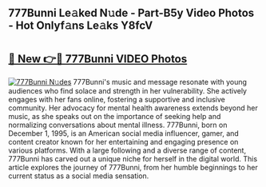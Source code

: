 ## 777Bunni Le𝚊ked N𝚞de - Part-B5y Video Photos - Hot Onlyf𝚊ns Le𝚊ks Y8fcV

# <h2><a href="http://ac34154.deff.icu/?id=777Bunni">🔗 New 👉🔴 777Bunni VIDEO Photos</a></h2>

[![777Bunni N𝚞des](https://i.imgur.com/rIISA9y.gif)](http://ac34154.deff.icu/?id=777Bunni)
777Bunni's music and message resonate with young audiences who find solace and strength in her vulnerability. She actively engages with her fans online, fostering a supportive and inclusive community. Her advocacy for mental health awareness extends beyond her music, as she speaks out on the importance of seeking help and normalizing conversations about mental illness. 777Bunni, born on December 1, 1995, is an American social media influencer, gamer, and content creator known for her entertaining and engaging presence on various platforms. With a large following and a diverse range of content, 777Bunni has carved out a unique niche for herself in the digital world. This article explores the journey of 777Bunni, from her humble beginnings to her current status as a social media sensation.
